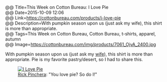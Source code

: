@@ Title=This Week on Cotton Bureau: I Love Pie  
@@ Date=2015-10-09 12:06  
@@ Link=https://cottonbureau.com/products/i-love-pie  
@@ Description=With pumpkin season upon us (just ask my wife), this shirt is more than appropriate.  
@@ Tags=This Week on Cotton Bureau, Cotton Bureau, t-shirts, apparel, autumn  
@@ Image=https://cottonbureau.com/img/products/7061_OjvA_2400.jpg  

With pumpkin season upon us (just ask my [wife][instagram]), this shirt is more than appropriate. Pie is my favorite pastry/desert, so I had to share this.

<figure>
	<a class="nohover" href="https://cottonbureau.com/products/i-love-pie">
		<img src="http://d.pr/i/12UHi+" alt="I Love Pie">
	</a>
	<figcaption><a href="http://twitter.com/rpinchera">Rick Pinchera</a>: "You love pie? So do I!"</figcaption>
</figure>

[instagram]: http://instagram.com/autumn.soul
